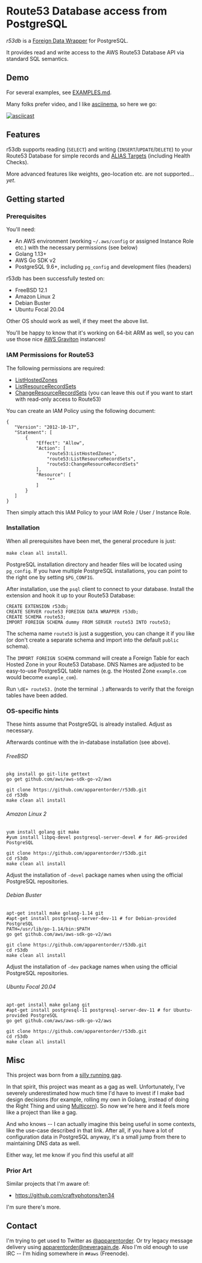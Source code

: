 # Route53 Database access from PostgreSQL

*r53db* is a [Foreign Data Wrapper](https://wiki.postgresql.org/wiki/Foreign_data_wrappers) for PostgreSQL.

It provides read and write access to the AWS Route53 Database API via standard SQL semantics.

## Demo

For several examples, see [EXAMPLES.md](EXAMPLES.md).

Many folks prefer video, and I like [asciinema](https://asciinema.org), so here we go:

[![asciicast](https://asciinema.org/a/RqO7mJeY7UgTTgJN68i7iTAyP.svg)](https://asciinema.org/a/RqO7mJeY7UgTTgJN68i7iTAyP?speed=2)

## Features

r53db supports reading (`SELECT`) and writing (`INSERT`/`UPDATE`/`DELETE`) to your Route53 Database for simple records and [ALIAS Targets](https://docs.aws.amazon.com/Route53/latest/DeveloperGuide/resource-record-sets-choosing-alias-non-alias.html) (including Health Checks).

More advanced features like weights, geo-location etc. are not supported... *yet*.

## Getting started

### Prerequisites

You'll need:

- An AWS environment (working `~/.aws/config` or assigned Instance Role etc.) with the necessary permissions (see below)
- Golang 1.13+
- AWS Go SDK v2
- PostgreSQL 9.6+, including `pg_config` and development files (headers)

r53db has been successfully tested on:

- FreeBSD 12.1
- Amazon Linux 2
- Debian Buster
- Ubuntu Focal 20.04

Other OS should work as well, if they meet the above list.

You'll be happy to know that it's working on 64-bit ARM as well, so you can use those nice [AWS Graviton](https://aws.amazon.com/ec2/graviton/) instances!

### IAM Permissions for Route53

The following permissions are required:

- [ListHostedZones](https://docs.aws.amazon.com/Route53/latest/APIReference/API_ListHostedZones.html)
- [ListResourceRecordSets](https://docs.aws.amazon.com/Route53/latest/APIReference/API_ListResourceRecordSets.html)
- [ChangeResourceRecordSets](https://docs.aws.amazon.com/Route53/latest/APIReference/API_ChangeResourceRecordSets.html) (you can leave this out if you want to start with read-only access to Route53)


 You can create an IAM Policy using the following document:
 ```
{
    "Version": "2012-10-17",
    "Statement": [
        {
            "Effect": "Allow",
            "Action": [
                "route53:ListHostedZones",
                "route53:ListResourceRecordSets",
                "route53:ChangeResourceRecordSets"
            ],
            "Resource": [
                "*"
            ]
        }
    ]
}
 ```

Then simply attach this IAM Policy to your IAM Role / User / Instance Role.

### Installation

When all prerequisites have been met, the general procedure is just:

`make clean all install`.

PostgreSQL installation directory and header files will be located using `pg_config`. If you have multiple PostgreSQL installations, you can point to the right one by setting `$PG_CONFIG`.

After installation, use the `psql` client to connect to your database. Install the extension and hook it up to your Route53 Database:

```
CREATE EXTENSION r53db;
CREATE SERVER route53 FOREIGN DATA WRAPPER r53db;
CREATE SCHEMA route53;
IMPORT FOREIGN SCHEMA dummy FROM SERVER route53 INTO route53;
```

The schema name `route53` is just a suggestion, you can change it if you like (or don't create a separate schema and import into the default  `public` schema).

The `IMPORT FOREIGN SCHEMA` command will create a Foreign Table for each Hosted Zone in your Route53 Database. DNS Names are adjusted to be easy-to-use PostgreSQL table names (e.g. the Hosted Zone `example.com` would become `example_com`).

Run `\dE+ route53.` (note the terminal `.`) afterwards to verify that the foreign tables have been added.

### OS-specific hints

These hints assume that PostgreSQL is already installed. Adjust as necessary.

Afterwards continue with the in-database installation (see above).

###### FreeBSD

```
pkg install go git-lite gettext
go get github.com/aws/aws-sdk-go-v2/aws

git clone https://github.com/apparentorder/r53db.git
cd r53db
make clean all install
```

###### Amazon Linux 2

```
yum install golang git make
#yum install libpq-devel postgresql-server-devel # for AWS-provided PostgreSQL

git clone https://github.com/apparentorder/r53db.git
cd r53db
make clean all install
```

Adjust the installation of `-devel` package names when using the official PostgreSQL repositories.

###### Debian Buster

```
apt-get install make golang-1.14 git
#apt-get install postgresql-server-dev-11 # for Debian-provided PostgreSQL
PATH=/usr/lib/go-1.14/bin:$PATH
go get github.com/aws/aws-sdk-go-v2/aws

git clone https://github.com/apparentorder/r53db.git
cd r53db
make clean all install
```

Adjust the installation of `-dev` package names when using the official PostgreSQL repositories.

###### Ubuntu Focal 20.04

```
apt-get install make golang git
#apt-get install postgresql-11 postgresql-server-dev-11 # for Ubuntu-provided PostgreSQL
go get github.com/aws/aws-sdk-go-v2/aws

git clone https://github.com/apparentorder/r53db.git
cd r53db
make clean all install
```

## Misc

This project was born from a [silly running gag](https://www.lastweekinaws.com/podcast/aws-morning-brief/whiteboard-confessional-route-53-db/).

In that spirit, this project was meant as a gag as well. Unfortunately, I've severely underestimated how much time I'd have to invest if I make bad design decisions (for example, rolling my own in Golang, instead of doing the Right Thing and using [Multicorn](https://multicorn.org)). So now we're here and it feels more like a project than like a gag.

And who knows -- I can actually imagine this being useful in some contexts, like the use-case described in that link. After all, if you have a lot of configuration data in PostgreSQL anyway, it's a small jump from there to maintaining DNS data as well.

Either way, let me know if you find this useful at all!

### Prior Art

Similar projects that I'm aware of:

- https://github.com/craftyphotons/ten34

I'm sure there's more.

## Contact

I'm trying to get used to Twitter as [@apparentorder](https://twitter.com/apparentorder). Or try legacy message delivery using apparentorder@neveragain.de. Also I'm old enough to use IRC -- I'm hiding somewhere in `##aws` (Freenode).


